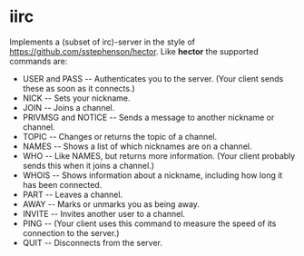 # iirc

Implements a (subset of irc)-server in the style of
<https://github.com/sstephenson/hector>. Like __hector__ the supported commands
are:

- USER and PASS -- Authenticates you to the server. (Your client sends these as
  soon as it connects.)
- NICK -- Sets your nickname.
- JOIN -- Joins a channel.
- PRIVMSG and NOTICE -- Sends a message to another nickname or channel.
- TOPIC -- Changes or returns the topic of a channel.
- NAMES -- Shows a list of which nicknames are on a channel.
- WHO -- Like NAMES, but returns more information. (Your client probably sends
  this when it joins a channel.)
- WHOIS -- Shows information about a nickname, including how long it has been
  connected.
- PART -- Leaves a channel.
- AWAY -- Marks or unmarks you as being away.
- INVITE -- Invites another user to a channel.
- PING -- (Your client uses this command to measure the speed of its connection
  to the server.)
- QUIT -- Disconnects from the server.
